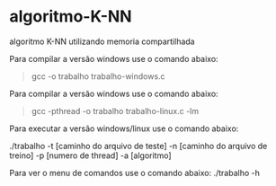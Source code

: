 # algoritmo-K-NN
 algoritmo K-NN utilizando memoria compartilhada

Para compilar a versão windows use o comando abaixo:
> gcc -o trabalho trabalho-windows.c

Para compilar a versão windows use o comando abaixo:
> gcc -pthread -o trabalho trabalho-linux.c -lm

Para executar a versão windows/linux use o comando abaixo:

./trabalho -t [caminho do arquivo de teste] -n [caminho do arquivo de treino] -p [numero de thread] -a [algoritmo]

Para ver o menu de comandos use o comando abaixo:
./trabalho -h
